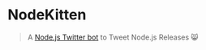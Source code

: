# NodeKitten

> A [Node.js Twitter bot](https://twitter.com/nodekitten) to Tweet Node.js Releases 😸
